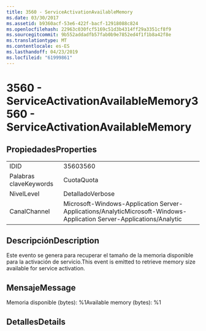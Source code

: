 ```yaml
---
title: 3560 - ServiceActivationAvailableMemory
ms.date: 03/30/2017
ms.assetid: b9360acf-53e6-422f-bacf-12918088c824
ms.openlocfilehash: 22963c030fcf5169c51d3b4314ff29a3351cf8f9
ms.sourcegitcommit: 9b552addadfb57fab0b9e7852ed4f1f1b8a42f8e
ms.translationtype: MT
ms.contentlocale: es-ES
ms.lasthandoff: 04/23/2019
ms.locfileid: "61999861"
---
```

# <a name="3560---serviceactivationavailablememory"></a><span data-ttu-id="cbcd5-102">3560 - ServiceActivationAvailableMemory</span><span class="sxs-lookup"><span data-stu-id="cbcd5-102">3560 - ServiceActivationAvailableMemory</span></span>
## <a name="properties"></a><span data-ttu-id="cbcd5-103">Propiedades</span><span class="sxs-lookup"><span data-stu-id="cbcd5-103">Properties</span></span>  
  
|||  
|-|-|  
|<span data-ttu-id="cbcd5-104">ID</span><span class="sxs-lookup"><span data-stu-id="cbcd5-104">ID</span></span>|<span data-ttu-id="cbcd5-105">3560</span><span class="sxs-lookup"><span data-stu-id="cbcd5-105">3560</span></span>|  
|<span data-ttu-id="cbcd5-106">Palabras clave</span><span class="sxs-lookup"><span data-stu-id="cbcd5-106">Keywords</span></span>|<span data-ttu-id="cbcd5-107">Cuota</span><span class="sxs-lookup"><span data-stu-id="cbcd5-107">Quota</span></span>|  
|<span data-ttu-id="cbcd5-108">Nivel</span><span class="sxs-lookup"><span data-stu-id="cbcd5-108">Level</span></span>|<span data-ttu-id="cbcd5-109">Detallado</span><span class="sxs-lookup"><span data-stu-id="cbcd5-109">Verbose</span></span>|  
|<span data-ttu-id="cbcd5-110">Canal</span><span class="sxs-lookup"><span data-stu-id="cbcd5-110">Channel</span></span>|<span data-ttu-id="cbcd5-111">Microsoft-Windows-Application Server-Applications/Analytic</span><span class="sxs-lookup"><span data-stu-id="cbcd5-111">Microsoft-Windows-Application Server-Applications/Analytic</span></span>|  
  
## <a name="description"></a><span data-ttu-id="cbcd5-112">Descripción</span><span class="sxs-lookup"><span data-stu-id="cbcd5-112">Description</span></span>  
 <span data-ttu-id="cbcd5-113">Este evento se genera para recuperar el tamaño de la memoria disponible para la activación de servicio.</span><span class="sxs-lookup"><span data-stu-id="cbcd5-113">This event is emitted to retrieve memory size available for service activation.</span></span>  
  
## <a name="message"></a><span data-ttu-id="cbcd5-114">Mensaje</span><span class="sxs-lookup"><span data-stu-id="cbcd5-114">Message</span></span>  
 <span data-ttu-id="cbcd5-115">Memoria disponible (bytes): %1</span><span class="sxs-lookup"><span data-stu-id="cbcd5-115">Available memory (bytes): %1</span></span>  
  
## <a name="details"></a><span data-ttu-id="cbcd5-116">Detalles</span><span class="sxs-lookup"><span data-stu-id="cbcd5-116">Details</span></span>
